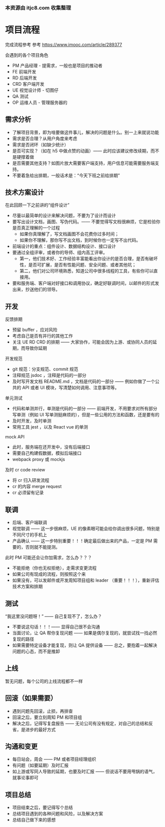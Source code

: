 ### 本资源由 itjc8.com 收集整理
# 项目流程

完成流程参考 参考 https://www.imooc.com/article/289377

会遇到的各个项目角色

- PM 产品经理 - 提需求，一般也是项目的推动者
- FE 前端开发
- RD 后端开发
- CRD 客户端开发
- UE 视觉设计师 - 切图仔
- QA 测试
- OP 运维人员 - 管理服务器的

## 需求分析

- 了解项目背景，即为啥要做这件事儿，解决的问题是什么。别一上来就说功能
- 需求是否合理？从用户角度来考虑
- 需求是否闭环（如缺少统计）
- 是否可实现？（如在 h5 中做点赞的动画）—— 此时应该建议修改续期，而不是硬撑着做
- 是否需要其他支持？如图片放大需要客户端支持，用户信息可能需要服务端支持。
- 不要着急给出排期，一般话术是：“今天下班之前给排期”

## 技术方案设计

在此回顾一下之前讲的“组件设计”

- 尽量以最简单的设计来解决问题，不要为了设计而设计
- 要写出设计文档，画图、写伪代码。—— 不要觉得写文档很麻烦，它是检验你是否真正理解的一个过程
    - 如果你真理解了，写文档画图不会花费你过多时间；
    - 如果你不理解，那你写不出文档，到时候你也一定写不出代码。
- 前端设计的重点：组件设计、数据结构设计、接口设计
- 要通过全组评审，或者你的导师、组内高工评审。
    - 第一，他们技术好、工作经验丰富能看出你设计的是否合理，是否有破坏性，是否可扩展，是否有性能问题、安全问题、或者其他坑；
    - 第二，他们对公司环境熟悉，知道公司中很多线程的工具，有些你可以直接用。
- 要和服务端、客户端对好接口和调用协议，确定好联调时间，以邮件的形式发出来，抄送他们的领导。

## 开发

反馈排期

- 预留 buffer ，应对风险
- 考虑自己是否有并行的其他工作
- 关注 UE RD CRD 的排期 —— 大家协作，可能会因为上游、或协同人员的延期，而导致你延期

开发规范

- git 规范：分支规范、commit 规范
- 注释规范 jsdoc ，注释是代码的一部分
- 及时写开发文档 README.md ，文档是代码的一部分 —— 例如你做了一个公共的 API 或者 UI 模块，写清楚如何调用、注意事项等。

单元测试

- 代码和单测并行，单测是代码的一部分 —— 前端开发，不用要求对所有部分写单测（例如 UI 写单测挺麻烦的），但是一些公用的方法和函数，还是要有的
- 及时开发，及时单测
- 常用工具 jest ，以及 React vue 的单测

mock API

- 此时，服务端在还开发中，没有后端接口
- 需要自己构建假数据，模拟后端接口
- webpack proxy 或 mockjs

及时 cr code review

- 将 cr 归入研发流程
- cr 的内容 merge request
- cr 必须留有记录

## 联调

- 后端、客户端联调
- 视觉联调 —— 这一步很麻烦，UE 的像素眼可能会给你调出很多问题，特别是不同尺寸的手机上
- 产品确认 —— 这一步特别重要！！！确定最后做出来的产品，一定是 PM 需要的，否则就不能提测。

此时 PM 可能还会让你加需求，怎么办？？？

- 不能拒绝（你也无权拒绝），走需求变更流程
- 如果公司有现成的流程，则按照这个来
- 如果没有，可以发邮件或开发周知项目组和 leader （重要！！！），重新评估技术方案和排期

## 测试

“我这里没问题呀！” —— 自己复现不了，怎么办？

- 不要说这句话！！！—— 显得自己很不会沟通
- 当面讨论，让 QA 帮你复现问题 —— 如果是偶尔复现的，就尝试找一找必然复现的路径
- 如果需要特定设备才能复现，则让 QA 提供设备 —— 总之，要抱着一起解决问题的心态，而不是推卸

## 上线

暂无问题，每个公司的上线流程都不一样

## 回滚（如果需要）

- 遇到问题先回滚，止损，再排查
- 回滚之后，要立刻周知 PM 和项目组
- 解决之后，记得写复盘报告 —— 无论公司有没有规定，对自己的总结和反省，是进步的最好方式

## 沟通和变更

- 每日站会，周会 —— PM 或者项目经理组织
- 有问题（如要延期）及时汇报
- 如上游或写同人导致的延期，也要及时汇报 —— 但说话不要用甩锅的语气，就事论事即可

## 项目总结

- 项目结束之后，要记得写个总结
- 总结项目遇到的各种问题和风险，以及解决方案
- 总结自己做下来的感想
